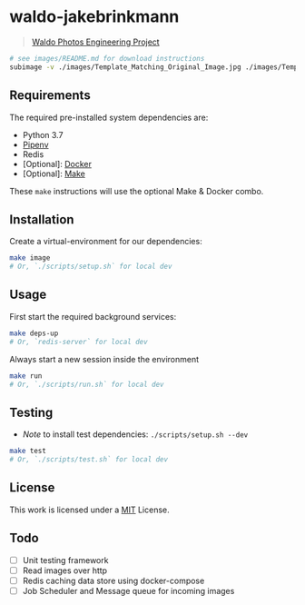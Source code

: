# waldo-jakebrinkmann

> [Waldo Photos Engineering Project][1]

```bash
# see images/README.md for download instructions
subimage -v ./images/Template_Matching_Original_Image.jpg ./images/Template_Matching_Template_Image.jpg
```

## Requirements

The required pre-installed system dependencies are:

* Python 3.7
* [Pipenv](./Pipfile)
* Redis
* \[Optional\]: [Docker](./Dockerfile)
* \[Optional\]: [Make](./Makefile)

These `make` instructions will use the optional Make & Docker combo.

## Installation

Create a virtual-environment for our dependencies:

```bash
make image
# Or, `./scripts/setup.sh` for local dev
```

## Usage

First start the required background services:

```bash
make deps-up
# Or, `redis-server` for local dev
```

Always start a new session inside the environment

```bash
make run
# Or, `./scripts/run.sh` for local dev
```

## Testing

* *Note* to install test dependencies: `./scripts/setup.sh --dev`

```bash
make test
# Or, `./scripts/test.sh` for local dev
```

## License

This work is licensed under a [MIT][0] License.

## Todo

- [ ] Unit testing framework
- [ ] Read images over http
- [ ] Redis caching data store using docker-compose
- [ ] Job Scheduler and Message queue for incoming images

[0]: ./LICENSE.txt
[1]: https://gist.github.com/pkoz/0b5f8b75a07785430a2e9d2698316b13
[2]: https://pipenv.readthedocs.io/en/latest/
